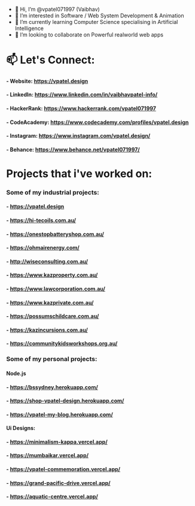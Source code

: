 - 👋 Hi, I’m @vpatel071997 (Vaibhav)
- 👀 I’m interested in Software / Web System Development & Animation
- 🌱 I’m currently learning Computer Science specialising in Artificial Intelligence
- 💞️ I’m looking to collaborate on Powerful realworld web apps

# 📫 Let's Connect:

#### - Website:      https://vpatel.design

#### - LinkedIn:     https://www.linkedin.com/in/vaibhavpatel-info/
#### - HackerRank:   https://www.hackerrank.com/vpatel071997
#### - CodeAcademy:  https://www.codecademy.com/profiles/vpatel.design

#### - Instagram:    https://www.instagram.com/vpatel.design/
#### - Behance:      https://www.behance.net/vpatel071997/

<!---
vpatel071997/vpatel071997 is a ✨ special ✨ repository because its `README.md` (this file) appears on your GitHub profile.
You can click the Preview link to take a look at your changes.
--->

# Projects that i've worked on:

### Some of my industrial projects:
#### - https://vpatel.design
#### - https://hi-tecoils.com.au/
#### - https://onestopbatteryshop.com.au/
#### - https://ohmairenergy.com/
#### - http://wiseconsulting.com.au/
#### - https://www.kazproperty.com.au/
#### - https://www.lawcorporation.com.au/
#### - https://www.kazprivate.com.au/
#### - https://possumschildcare.com.au/
#### - https://kazincursions.com.au/
#### - https://communitykidsworkshops.org.au/

### Some of my personal projects:
#### Node.js
#### - https://bssydney.herokuapp.com/
#### - https://shop-vpatel-design.herokuapp.com/
#### - https://vpatel-my-blog.herokuapp.com/

#### Ui Designs:
#### - https://minimalism-kappa.vercel.app/
#### - https://mumbaikar.vercel.app/
#### - https://vpatel-commemoration.vercel.app/
#### - https://grand-pacific-drive.vercel.app/
#### - https://aquatic-centre.vercel.app/

